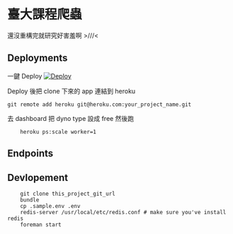 臺大課程爬蟲
===========

還沒重構完就研究好害羞啊 >///<

## Deployments

一鍵 Deploy
[![Deploy](https://www.herokucdn.com/deploy/button.png)](https://heroku.com/deploy?template=https://github.com/colorgy/crawler-NTU-course/tree/master)

Deploy 後把 clone 下來的 app 連結到 heroku

```
git remote add heroku git@heroku.com:your_project_name.git
```

去 dashboard 把 dyno type 設成 free 然後跑

```
    heroku ps:scale worker=1
```


## Endpoints


## Devlopement

```
    git clone this_project_git_url
    bundle
    cp .sample.env .env
    redis-server /usr/local/etc/redis.conf # make sure you've install redis
    foreman start
```
